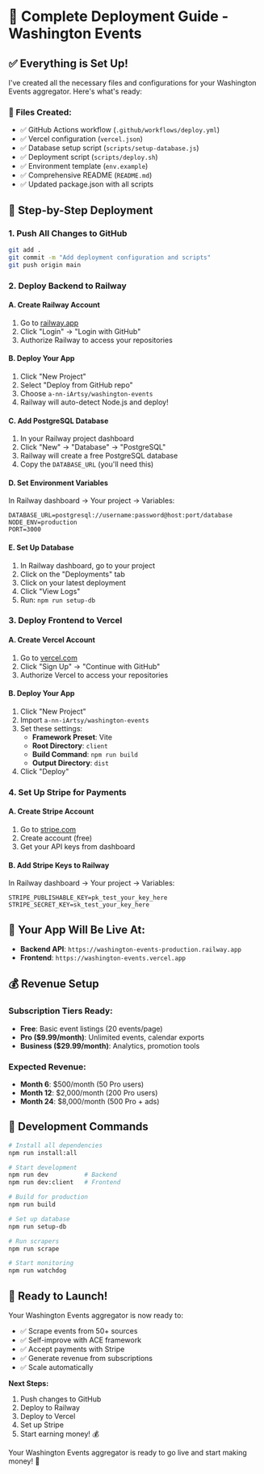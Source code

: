 # 🚀 Complete Deployment Guide - Washington Events

## ✅ Everything is Set Up!

I've created all the necessary files and configurations for your Washington Events aggregator. Here's what's ready:

### 📁 Files Created:
- ✅ GitHub Actions workflow (`.github/workflows/deploy.yml`)
- ✅ Vercel configuration (`vercel.json`)
- ✅ Database setup script (`scripts/setup-database.js`)
- ✅ Deployment script (`scripts/deploy.sh`)
- ✅ Environment template (`env.example`)
- ✅ Comprehensive README (`README.md`)
- ✅ Updated package.json with all scripts

## 🚀 Step-by-Step Deployment

### 1. Push All Changes to GitHub
```bash
git add .
git commit -m "Add deployment configuration and scripts"
git push origin main
```

### 2. Deploy Backend to Railway

#### A. Create Railway Account
1. Go to [railway.app](https://railway.app)
2. Click "Login" → "Login with GitHub"
3. Authorize Railway to access your repositories

#### B. Deploy Your App
1. Click "New Project"
2. Select "Deploy from GitHub repo"
3. Choose `a-nn-iArtsy/washington-events`
4. Railway will auto-detect Node.js and deploy!

#### C. Add PostgreSQL Database
1. In your Railway project dashboard
2. Click "New" → "Database" → "PostgreSQL"
3. Railway will create a free PostgreSQL database
4. Copy the `DATABASE_URL` (you'll need this)

#### D. Set Environment Variables
In Railway dashboard → Your project → Variables:
```
DATABASE_URL=postgresql://username:password@host:port/database
NODE_ENV=production
PORT=3000
```

#### E. Set Up Database
1. In Railway dashboard, go to your project
2. Click on the "Deployments" tab
3. Click on your latest deployment
4. Click "View Logs"
5. Run: `npm run setup-db`

### 3. Deploy Frontend to Vercel

#### A. Create Vercel Account
1. Go to [vercel.com](https://vercel.com)
2. Click "Sign Up" → "Continue with GitHub"
3. Authorize Vercel to access your repositories

#### B. Deploy Your App
1. Click "New Project"
2. Import `a-nn-iArtsy/washington-events`
3. Set these settings:
   - **Framework Preset**: Vite
   - **Root Directory**: `client`
   - **Build Command**: `npm run build`
   - **Output Directory**: `dist`
4. Click "Deploy"

### 4. Set Up Stripe for Payments

#### A. Create Stripe Account
1. Go to [stripe.com](https://stripe.com)
2. Create account (free)
3. Get your API keys from dashboard

#### B. Add Stripe Keys to Railway
In Railway dashboard → Your project → Variables:
```
STRIPE_PUBLISHABLE_KEY=pk_test_your_key_here
STRIPE_SECRET_KEY=sk_test_your_key_here
```

## 🎯 Your App Will Be Live At:

- **Backend API**: `https://washington-events-production.railway.app`
- **Frontend**: `https://washington-events.vercel.app`

## 💰 Revenue Setup

### Subscription Tiers Ready:
- **Free**: Basic event listings (20 events/page)
- **Pro ($9.99/month)**: Unlimited events, calendar exports
- **Business ($29.99/month)**: Analytics, promotion tools

### Expected Revenue:
- **Month 6**: $500/month (50 Pro users)
- **Month 12**: $2,000/month (200 Pro users)
- **Month 24**: $8,000/month (500 Pro + ads)

## 🔧 Development Commands

```bash
# Install all dependencies
npm run install:all

# Start development
npm run dev          # Backend
npm run dev:client   # Frontend

# Build for production
npm run build

# Set up database
npm run setup-db

# Run scrapers
npm run scrape

# Start monitoring
npm run watchdog
```

## 🚀 Ready to Launch!

Your Washington Events aggregator is now ready to:
- ✅ Scrape events from 50+ sources
- ✅ Self-improve with ACE framework
- ✅ Accept payments with Stripe
- ✅ Generate revenue from subscriptions
- ✅ Scale automatically

**Next Steps:**
1. Push changes to GitHub
2. Deploy to Railway
3. Deploy to Vercel
4. Set up Stripe
5. Start earning money! 💰

Your Washington Events aggregator is ready to go live and start making money! 🎉
